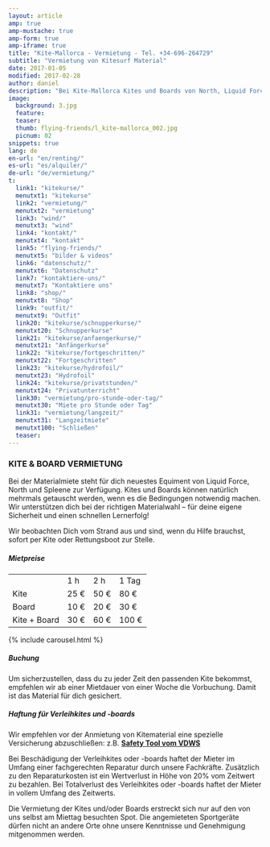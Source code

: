 ```yaml
---
layout: article
amp: true
amp-mustache: true
amp-form: true
amp-iframe: true
title: "Kite-Mallorca - Vermietung - Tel. +34-696-264729"
subtitle: "Vermietung von Kitesurf Material"
date: 2017-01-05
modified: 2017-02-28
author: daniel
description: "Bei Kite-Mallorca Kites und Boards von North, Liquid Force, Mutiny, Spleene und All Ride mieten und ausleihen. Trapez und Neo sind auch dabei"
image:
  background: 3.jpg
  feature:
  teaser:
  thumb: flying-friends/l_kite-mallorca_002.jpg
  picnum: 02
snippets: true
lang: de
en-url: "en/renting/"
es-url: "es/alquiler/"
de-url: "de/vermietung/"
t:
  link1: "kitekurse/"
  menutxt1: "kitekurse"
  link2: "vermietung/"
  menutxt2: "vermietung"
  link3: "wind/"
  menutxt3: "wind"
  link4: "kontakt/"
  menutxt4: "kontakt"
  link5: "flying-friends/"
  menutxt5: "bilder & videos"
  link6: "datenschutz/"
  menutxt6: "Datenschutz"
  link7: "kontaktiere-uns/"
  menutxt7: "Kontaktiere uns"
  link8: "shop/"
  menutxt8: "Shop"
  link9: "outfit/"
  menutxt9: "Outfit"
  link20: "kitekurse/schnupperkurse/"
  menutxt20: "Schnupperkurse"
  link21: "kitekurse/anfaengerkurse/"
  menutxt21: "Anfängerkurse"
  link22: "kitekurse/fortgeschritten/"
  menutxt22: "Fortgeschritten"
  link23: "kitekurse/hydrofoil/"
  menutxt23: "Hydrofoil"
  link24: "kitekurse/privatstunden/"
  menutxt24: "Privatunterricht"
  link30: "vermietung/pro-stunde-oder-tag/"
  menutxt30: "Miete pro Stunde oder Tag"
  link31: "vermietung/langzeit/"
  menutxt31: "Langzeitmiete"
  menutxt100: "Schließen"
  teaser:
---
```


### KITE & BOARD VERMIETUNG

Bei der Materialmiete steht für dich neuestes Equiment von Liquid Force, North und Spleene zur Verfügung. Kites und Boards können natürlich mehrmals getauscht werden, wenn es die Bedingungen notwendig machen. Wir unterstützen dich bei der richtigen Materialwahl – für deine eigene Sicherheit und einen schnellen Lernerfolg!

Wir beobachten Dich vom Strand aus und sind, wenn du Hilfe brauchst, sofort per Kite oder Rettungsboot zur Stelle.

##### Mietpreise

<table>
  <tr>
    <td></td>
    <td>1 h</td>
    <td>2 h</td>
    <td>1 Tag</td>
  </tr>
  <tr>
    <td>Kite</td>
    <td>25 €</td>
    <td>50 €</td>
    <td>80 €</td>
  </tr>
  <tr>
    <td>Board</td>
    <td>10 €</td>
    <td>20 €</td>
    <td>30 €</td>
  </tr>
  <tr>
    <td>Kite + Board</td>
    <td>30 €</td>
    <td>60 €</td>
    <td>100 €</td>
  </tr>
</table>

{% include carousel.html %}

##### Buchung

Um sicherzustellen, dass du zu jeder Zeit den passenden Kite bekommst, empfehlen wir ab einer Mietdauer von einer Woche die Vorbuchung. Damit ist das Material für dich gesichert.

##### Haftung für Verleihkites und -boards

Wir empfehlen vor der Anmietung von Kitematerial eine spezielle Versicherung abzuschließen: z.B. [**Safety Tool vom VDWS**](https://cp.vdws.de/shop/insurance/VS19796 "Hier geht es zur besten Wassersport-versicherung")

Bei Beschädigung der Verleihkites oder -boards haftet der Mieter im Umfang einer fachgerechten Reparatur durch unsere Fachkräfte. Zusätzlich zu den Reparaturkosten ist ein Wertverlust in Höhe von 20% vom Zeitwert zu bezahlen. Bei Totalverlust des Verleihkites oder -boards haftet der Mieter in vollem Umfang des Zeitwerts.

Die Vermietung der Kites und/oder Boards erstreckt sich nur auf den von uns selbst am Miettag besuchten Spot. Die angemieteten Sportgeräte dürfen nicht an andere Orte ohne unsere Kenntnisse und Genehmigung mitgenommen werden.
